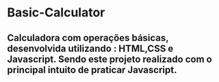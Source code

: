 # Basic-Calculator
## Calculadora com operações básicas, desenvolvida utilizando : HTML,CSS e Javascript. Sendo este projeto realizado com o principal intuito de praticar Javascript.


